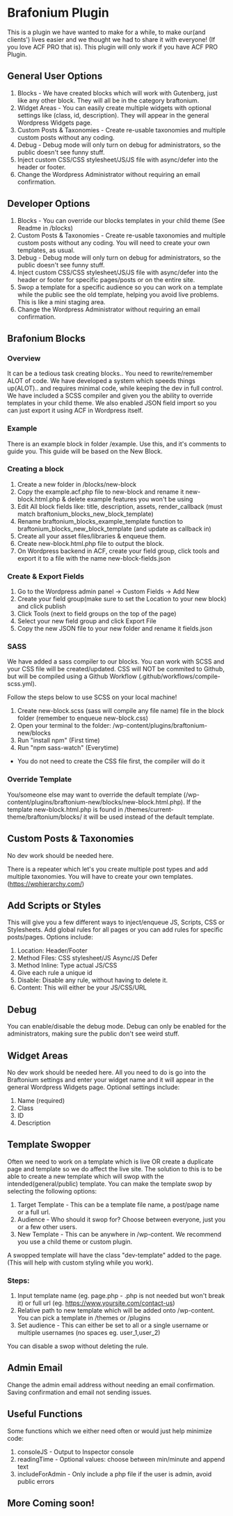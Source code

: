 # Brafonium Plugin

This is a plugin we have wanted to make for a while, to make our(and clients') lives easier and we thought we had to share it with everyone! (If you love ACF PRO that is). This plugin will only work if you have ACF PRO Plugin.

## General User Options

1. Blocks - We have created blocks which will work with Gutenberg, just like any other block. They will all be in the category braftonium.
2. Widget Areas - You can easily create multiple widgets with optional settings like (class, id, description). They will appear in the general Wordpress Widgets page.
3. Custom Posts & Taxonomies - Create re-usable taxonomies and multiple custom posts without any coding.
4. Debug - Debug mode will only turn on debug for administrators, so the public doesn't see funny stuff.
5. Inject custom CSS/CSS stylesheet/JS/JS file with async/defer into the header or footer.
6. Change the Wordpress Administrator without requiring an email confirmation.

## Developer Options

1. Blocks - You can override our blocks templates in your child theme (See Readme in /blocks)
2. Custom Posts & Taxonomies - Create re-usable taxonomies and multiple custom posts without any coding. You will need to create your own templates, as usual.
3. Debug - Debug mode will only turn on debug for administrators, so the public doesn't see funny stuff.
4. Inject custom CSS/CSS stylesheet/JS/JS file with async/defer into the header or footer for specific pages/posts or on the entire site.
5. Swop a template for a specific audience so you can work on a template while the public see the old template, helping you avoid live problems. This is like a mini staging area.
6. Change the Wordpress Administrator without requiring an email confirmation.

## Brafonium Blocks

### Overview

It can be a tedious task creating blocks.. You need to rewrite/remember ALOT of code. We have developed a system which speeds things up(ALOT).. and requires minimal code, while keeping the dev in full control. We have included a SCSS compiler and given you the ability to override templates in your child theme. We also enabled JSON field import so you can just export it using ACF in Wordpress itself.

### Example

There is an example block in folder /example. Use this, and it's comments to guide you. This guide will be based on the New Block.

### Creating a block

1. Create a new folder in /blocks/new-block
2. Copy the example.acf.php file to new-block and rename it new-block.html.php & delete example features you won't be using
3. Edit All block fields like: title, description, assets, render_callback (must match braftonium_blocks_new_block_template)
4. Rename braftonium_blocks_example_template function to braftonium_blocks_new_block_template (and update as callback in)
5. Create all your asset files/libraries & enqueue them.
6. Create new-block.html.php file to output the block.
7. On Wordpress backend in ACF, create your field group, click tools and export it to a file with the name new-block-fields.json

### Create & Export Fields

1. Go to the Wordpress admin panel -> Custom Fields -> Add New
2. Create your field group(make sure to set the Location to your new block) and click publish
3. Click Tools (next to field groups on the top of the page)
4. Select your new field group and click Export File
5. Copy the new JSON file to your new folder and rename it fields.json

### SASS

We have added a sass compiler to our blocks. You can work with SCSS and your CSS file will be created/updated. CSS will NOT be commited to Github, but will be compiled using a Github Workflow (.github/workflows/compile-scss.yml). 

Follow the steps below to use SCSS on your local machine!

1. Create new-block.scss (sass will compile any file name) file in the block folder (remember to enqueue new-block.css)
2. Open your terminal to the folder: /wp-content/plugins/braftonium-new/blocks
3. Run "install npm" (First time)
4. Run "npm sass-watch" (Everytime)
* You do not need to create the CSS file first, the compiler will do it

### Override Template

You/someone else may want to override the default template (/wp-content/plugins/braftonium-new/blocks/new-block.html.php). If the template new-block.html.php is found in /themes/current-theme/braftonium/blocks/ it will be used instead of the default template.

## Custom Posts & Taxonomies

No dev work should be needed here. 

There is a repeater which let's you create multiple post types and add multiple taxonomies. You will have to create your own templates. (https://wphierarchy.com/)

## Add Scripts or Styles

This will give you a few different ways to inject/enqueue JS, Scripts, CSS or Stylesheets. Add global rules for all pages or you can add rules for specific posts/pages. Options include:
1. Location: Header/Footer
2. Method Files: CSS stylesheet/JS Async/JS Defer
3. Method Inline: Type actual JS/CSS
4. Give each rule a unique id
3. Disable: Disable any rule, without having to delete it.
4. Content: This will either be your JS/CSS/URL

## Debug

You can enable/disable the debug mode. Debug can only be enabled for the administrators, making sure the public don't see weird stuff.

## Widget Areas

No dev work should be needed here. All you need to do is go into the Braftonium settings and enter your widget name and it will appear in the general Wordpress Widgets page. Optional settings include:
1. Name (required)
2. Class
3. ID
4. Description

## Template Swopper

Often we need to work on a template which is live OR create a duplicate page and template so we do affect the live site. The solution to this is to be able to create a new template which will swop with the intended(general/public) template. You can make the template swop by selecting the following options:
1. Target Template - This can be a template file name, a post/page name or a full url.
2. Audience - Who should it swop for? Choose between everyone, just you or a few other users.
3. New Template - This can be anywhere in /wp-content. We recommend you use a child theme or custom plugin.

A swopped template will have the class "dev-template" added to the page. (This will help with custom styling while you work).

### Steps:
1. Input template name (eg. page.php - .php is not needed but won't break it) or full url (eg. https://www.yoursite.com/contact-us)
2. Relative path to new template which will be added onto /wp-content. You can pick a template in /themes or /plugins
3. Set audience - This can either be set to all or a single username or multiple usernames (no spaces eg. user_1,user_2)

You can disable a swop without deleting the rule.

## Admin Email

Change the admin email address without needing an email confirmation. Saving confirmation and email not sending issues.

## Useful Functions

Some functions which we either need often or would just help minimize code:
1. consoleJS - Output to Inspector console
2. readingTime - Optional values: choose between min/minute and append text
3. includeForAdmin - Only include a php file if the user is admin, avoid public errors

## More Coming soon!